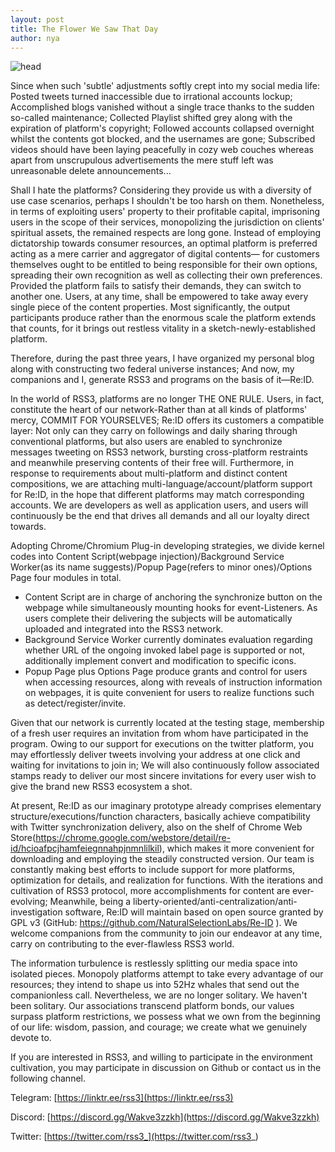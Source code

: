 ```yaml
---
layout: post
title: The Flower We Saw That Day
author: nya
---
```


![head][1]

Since when such 'subtle' adjustments softly crept into my social media life: Posted tweets turned inaccessible due to irrational accounts lockup; Accomplished blogs vanished without a single trace thanks to the sudden so-called maintenance; Collected Playlist shifted grey along with the expiration of platform's copyright; Followed accounts collapsed overnight whilst the contents got blocked, and the usernames are gone; Subscribed videos should have been laying peacefully in cozy web couches whereas apart from unscrupulous advertisements the mere stuff left was unreasonable delete announcements...

Shall I hate the platforms? Considering they provide us with a diversity of use case scenarios, perhaps I shouldn't be too harsh on them. Nonetheless, in terms of exploiting users' property to their profitable capital, imprisoning users in the scope of their services, monopolizing the jurisdiction on clients' spiritual assets, the remained respects are long gone. Instead of employing dictatorship towards consumer resources, an optimal platform is preferred acting as a mere carrier and aggregator of digital contents— for customers themselves ought to be entitled to being responsible for their own options, spreading their own recognition as well as collecting their own preferences. Provided the platform fails to satisfy their demands, they can switch to another one. Users, at any time, shall be empowered to take away every single piece of the content properties. Most significantly, the output participants produce rather than the enormous scale the platform extends that counts, for it brings out restless vitality in a sketch-newly-established platform.

Therefore, during the past three years, I have organized my personal blog along with constructing two federal universe instances; And now, my companions and I, generate RSS3 and programs on the basis of it—Re:ID.

In the world of RSS3, platforms are no longer THE ONE RULE. Users, in fact, constitute the heart of our network-Rather than at all kinds of platforms' mercy, COMMIT FOR YOURSELVES; Re:ID offers its customers a compatible layer: Not only can they carry on followings and daily sharing through conventional platforms, but also users are enabled to synchronize messages tweeting on RSS3 network, bursting cross-platform restraints and meanwhile preserving contents of their free will. Furthermore, in response to requirements about multi-platform and distinct content compositions, we are attaching multi-language/account/platform support for Re:ID, in the hope that different platforms may match corresponding accounts. We are developers as well as application users, and users will continuously be the end that drives all demands and all our loyalty direct towards.

Adopting Chrome/Chromium Plug-in developing strategies, we divide kernel codes into Content Script(webpage injection)/Background Service Worker(as its name suggests)/Popup Page(refers to minor ones)/Options Page four modules in total.

 - Content Script are in charge of anchoring the synchronize button on the webpage while simultaneously mounting hooks for event-Listeners. As users complete their delivering the subjects will be automatically uploaded and integrated into the RSS3 network.
 - Background Service Worker currently dominates evaluation regarding whether URL of the ongoing invoked label page is supported or not, additionally implement convert and modification to specific icons.
 - Popup Page plus Options Page produce grants and control for users when accessing resources, along with reveals of instruction information on webpages, it is quite convenient for users to realize functions such as detect/register/invite.

Given that our network is currently located at the testing stage, membership of a fresh user requires an invitation from whom have participated in the program. Owing to our support for executions on the twitter platform, you may effortlessly deliver tweets involving your address at one click and waiting for invitations to join in; We will also continuously follow associated stamps ready to deliver our most sincere invitations for every user wish to give the brand new RSS3 ecosystem a shot.

At present, Re:ID as our imaginary prototype already comprises elementary structure/executions/function characters, basically achieve compatibility with Twitter synchronization delivery, also on the shelf of Chrome Web Store(https://chrome.google.com/webstore/detail/re-id/hcioafpcjhamfeiegnnahpjnmnlilkil), which makes it more convenient for downloading and employing the steadily constructed version. Our team is constantly making best efforts to include support for more platforms, optimization for details, and realization for functions. With the iterations and cultivation of RSS3 protocol, more accomplishments for content are ever-evolving; Meanwhile, being a liberty-oriented/anti-centralization/anti-investigation software, Re:ID will maintain based on open source granted by GPL v3 (GitHub: https://github.com/NaturalSelectionLabs/Re-ID ). We welcome companions from the community to join our endeavor at any time, carry on contributing to the ever-flawless RSS3 world.

The information turbulence is restlessly splitting our media space into isolated pieces. Monopoly platforms attempt to take every advantage of our resources; they intend to shape us into 52Hz whales that send out the companionless call. Nevertheless, we are no longer solitary. We haven't been solitary. Our associations transcend platform bonds, our values surpass platform restrictions, we possess what we own from the beginning of our life: wisdom, passion, and courage; we create what we genuinely devote to.

If you are interested in RSS3, and willing to participate in the environment cultivation, you may participate in discussion on Github or contact us in the following channel.

Telegram:
[https://linktr.ee/rss3](https://linktr.ee/rss3)

Discord:
[https://discord.gg/Wakve3zzkh](https://discord.gg/Wakve3zzkh)

Twitter:
[https://twitter.com/rss3_](https://twitter.com/rss3_)

[1]: https://i.imgur.com/S1NruQF.jpg
